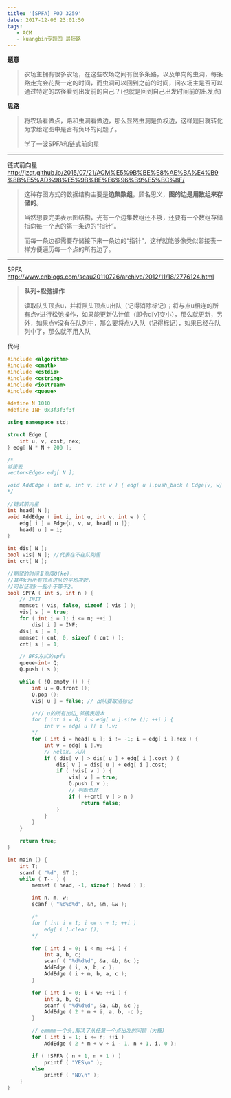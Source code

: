 ```yaml
---
title: '[SPFA] POJ 3259'
date: 2017-12-06 23:01:50
tags:
   - ACM
   - kuangbin专题四 最短路
---
```



**题意**

> 农场主拥有很多农场，在这些农场之间有很多条路，以及单向的虫洞，每条路走完会花费一定的时间，而虫洞可以回到之前的时间，问农场主是否可以通过特定的路径看到出发前的自己？(也就是回到自己出发时间前的出发点)



**思路**

> 将农场看做点，路和虫洞看做边，那么显然虫洞是负权边，这样题目就转化为求给定图中是否有负环的问题了。
>
> 学了一波SPFA和链式前向星



----



链式前向星 http://jzqt.github.io/2015/07/21/ACM%E5%9B%BE%E8%AE%BA%E4%B9%8B%E5%AD%98%E5%9B%BE%E6%96%B9%E5%BC%8F/

>这种存图方式的数据结构主要是**边集数组**，顾名思义，**图的边是用数组来存储的**。
>
>当然想要完美表示图结构，光有一个边集数组还不够，还要有一个数组存储指向每一个点的第一条边的“指针”。
>
>而每一条边都需要存储接下来一条边的“指针”，这样就能够像类似邻接表一样方便遍历每一个点的所有边了。



----



SPFA  http://www.cnblogs.com/scau20110726/archive/2012/11/18/2776124.html

>**队列+松弛操作**
>
>读取队头顶点u，并将队头顶点u出队（记得消除标记）；将与点u相连的所有点v进行松弛操作，如果能更新估计值（即令d[v]变小），那么就更新，另外，如果点v没有在队列中，那么要将点v入队（记得标记），如果已经在队列中了，那么就不用入队



代码

```cpp
#include <algorithm>
#include <cmath>
#include <cstdio>
#include <cstring>
#include <iostream>
#include <queue>

#define N 1010
#define INF 0x3f3f3f3f

using namespace std;

struct Edge {
    int u, v, cost, nex;
} edg[ N * N + 200 ];

/*
邻接表
vector<Edge> edg[ N ];

void AddEdge ( int u, int v, int w ) { edg[ u ].push_back ( Edge{v, w} ); }
*/

//链式前向星
int head[ N ];
void AddEdge ( int i, int u, int v, int w ) {
    edg[ i ] = Edge{u, v, w, head[ u ]};
    head[ u ] = i;
}

int dis[ N ];
bool vis[ N ]; //代表在不在队列里
int cnt[ N ];

//期望的时间复杂度O(ke)，
//其中k为所有顶点进队的平均次数，
//可以证明k一般小于等于2。
bool SPFA ( int s, int n ) {
    // INIT
    memset ( vis, false, sizeof ( vis ) );
    vis[ s ] = true;
    for ( int i = 1; i <= n; ++i )
        dis[ i ] = INF;
    dis[ s ] = 0;
    memset ( cnt, 0, sizeof ( cnt ) );
    cnt[ s ] = 1;

    // BFS方式的spfa
    queue<int> Q;
    Q.push ( s );

    while ( !Q.empty () ) {
        int u = Q.front ();
        Q.pop ();
        vis[ u ] = false; // 出队要取消标记

        /*// u的所有出边,邻接表版本
        for ( int i = 0; i < edg[ u ].size (); ++i ) {
            int v = edg[ u ][ i ].v;
        */
        for ( int i = head[ u ]; i != -1; i = edg[ i ].nex ) {
            int v = edg[ i ].v;
            // Relax, 入队
            if ( dis[ v ] > dis[ u ] + edg[ i ].cost ) {
                dis[ v ] = dis[ u ] + edg[ i ].cost;
                if ( !vis[ v ] ) {
                    vis[ v ] = true;
                    Q.push ( v );
                    // 判断负环
                    if ( ++cnt[ v ] > n )
                        return false;
                }
            }
        }
    }

    return true;
}

int main () {
    int T;
    scanf ( "%d", &T );
    while ( T-- ) {
        memset ( head, -1, sizeof ( head ) );

        int n, m, w;
        scanf ( "%d%d%d", &n, &m, &w );

        /*
        for ( int i = 1; i <= n + 1; ++i )
            edg[ i ].clear ();
        */

        for ( int i = 0; i < m; ++i ) {
            int a, b, c;
            scanf ( "%d%d%d", &a, &b, &c );
            AddEdge ( i, a, b, c );
            AddEdge ( i + m, b, a, c );
        }

        for ( int i = 0; i < w; ++i ) {
            int a, b, c;
            scanf ( "%d%d%d", &a, &b, &c );
            AddEdge ( 2 * m + i, a, b, -c );
        }

        // emmmm一个头,解决了从任意一个点出发的问题（大概)
        for ( int i = 1; i <= n; ++i )
            AddEdge ( 2 * m + w + i - 1, n + 1, i, 0 );

        if ( !SPFA ( n + 1, n + 1 ) )
            printf ( "YES\n" );
        else
            printf ( "NO\n" );
    }
}
```


